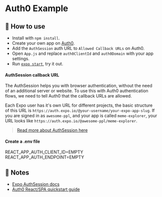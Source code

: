 # Auth0 Example

## 🚀 How to use

- Install with `npm install`.
- Create your own app on [Auth0](https://auth0.com).
- Add the `AuthSession` auth URL to `Allowed Callback URLs` on Auth0.
- Open `App.js` and replace `auth0ClientId` and `auth0Domain` with your app settings.
- Run [`expo start`](https://docs.expo.dev/versions/latest/workflow/expo-cli/), try it out.

#### AuthSession callback URL

The AuthSession helps you with browser authentication, without the need of an additional server or website. To use this with Auth0 authentication flows, we need to tell Auth0 that the callback URLs are allowed.

Each Expo user has it's own URL for different projects, the basic structure of this URL is `https://auth.expo.io/@your-username/your-expo-app-slug`. If you are signed in as `awesome-ppl`, and your app is called `meme-explorer`, your URL looks like `https://auth.expo.io/@awesome-ppl/meme-explorer`.

> [Read more about AuthSession here](https://docs.expo.dev/versions/latest/sdk/auth-session/)

#### Create a .env file
REACT_APP_AUTH_CLIENT_ID=EMPTY
REACT_APP_AUTH_ENDPOINT=EMPTY

## 📝 Notes

- [Expo AuthSession docs](https://docs.expo.dev/versions/latest/sdk/auth-session/)
- [Auth0 React/SPA quickstart guide](https://auth0.com/docs/quickstart/spa/react)
